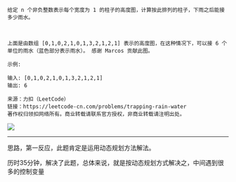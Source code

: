 ```
给定 n 个非负整数表示每个宽度为 1 的柱子的高度图，计算按此排列的柱子，下雨之后能接多少雨水。



上面是由数组 [0,1,0,2,1,0,1,3,2,1,2,1] 表示的高度图，在这种情况下，可以接 6 个单位的雨水（蓝色部分表示雨水）。 感谢 Marcos 贡献此图。

示例:

输入: [0,1,0,2,1,0,1,3,2,1,2,1]
输出: 6

来源：力扣（LeetCode）
链接：https://leetcode-cn.com/problems/trapping-rain-water
著作权归领扣网络所有。商业转载请联系官方授权，非商业转载请注明出处。
```

![](https://assets.leetcode-cn.com/aliyun-lc-upload/uploads/2018/10/22/rainwatertrap.png)

------
思路，第一反应，此题肯定是运用动态规划方法解法。

历时35分钟，解决了此题，总体来说，就是按动态规划方式解决之，中间遇到很多的控制变量